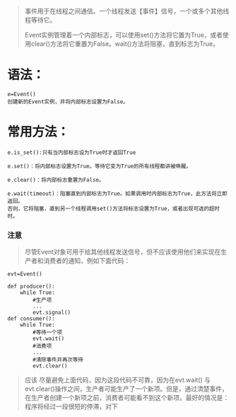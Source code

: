 > 事件用于在线程之间通信。一个线程发送【事件】信号，一个或多个其他线程等待它。
>
> Event实例管理着一个内部标志，可以使用set\(\)方法将它置为True，或者使用clear\(\)方法将它重置为False。wait\(\)方法将阻塞，直到标志为True。

# 语法：

```
e=Event()
创建新的Event实例，并将内部标志设置为False。
```

# 常用方法：

```
e.is_set():只有当内部标志设为True时才返回True

e.set()：将内部标志设置为True。等待它变为True的所有线程都讲被唤醒。

e.clear()：将内部标志重置为False。

e.wait(timeout)：阻塞直到内部标志为True。如果调用时内部标志为True，此方法将立即返回。
否则，它将阻塞，直到另一个线程调用set()方法将标志设置为True，或者出现可选的超时时。
```

### 注意

> 尽管Event对象可用于给其他线程发送信号，但不应该使用他们来实现在生产者和消费者的通知，例如下面代码：

```
evt=Event()

def producer():
    while True:
        #生产项
        ...
        evt.signal()
def consumer():
    while True:
        #等待一个项
        evt.wait()
        #消费项
        ...
        #清除事件并再次等待
        evt.clear()
```

> 应该 尽量避免上面代码，因为这段代码不可靠，因为在evt.wait\(\) 与evt.clear\(\)操作之间，生产者可能生产了一个新项。但是，通过清楚事件，在生产者创建一个新项之前，消费者可能看不到这个新项。最好的情况是：程序将经过一段很短的停滞，对下



